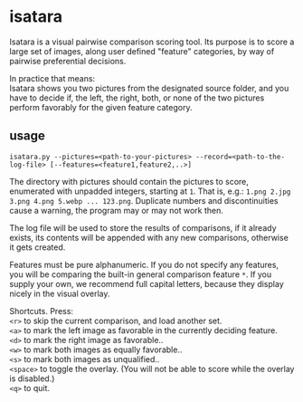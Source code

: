 # isatara

Isatara is a visual pairwise comparison scoring tool. Its purpose is to score a large set of images, along user defined "feature" categories, by way of pairwise preferential decisions.

In practice that means:  
Isatara shows you two pictures from the designated source folder, and you have to decide if, the left, the right, both, or none of the two pictures perform favorably for the given feature category.

## usage

```
isatara.py --pictures=<path-to-your-pictures> --record=<path-to-the-log-file> [--features=<feature1,feature2,..>]
```

The directory with pictures should contain the pictures to score, enumerated with unpadded integers, starting at `1`. That is, e.g.: `1.png 2.jpg 3.png 4.png 5.webp ... 123.png`. Duplicate numbers and discontinuities cause a warning, the program may or may not work then.

The log file will be used to store the results of comparisons, if it already exists, its contents will be appended with any new comparisons, otherwise it gets created.

Features must be pure alphanumeric. If you do not specify any features, you will be comparing the built-in general comparison feature `*`. If you supply your own, we recommend full capital letters, because they display nicely in the visual overlay.

Shortcuts. Press:  
`<r>` to skip the current comparison, and load another set.  
`<a>` to mark the left image as favorable in the currently deciding feature.  
`<d>` to mark the right image as favorable..  
`<w>` to mark both images as equally favorable..  
`<s>` to mark both images as unqualified..  
`<space>` to toggle the overlay. (You will not be able to score while the overlay is disabled.)  
`<q>` to quit.  
